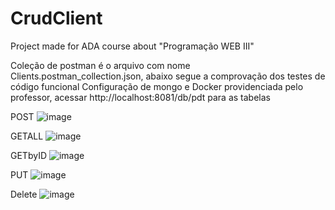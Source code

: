 # CrudClient
Project made for ADA course about "Programação WEB III"


Coleção de postman é o arquivo com nome Clients.postman_collection.json, abaixo segue a comprovação dos testes de código funcional
Configuração de mongo e Docker providenciada pelo professor, acessar http://localhost:8081/db/pdt para as tabelas

POST
![image](https://github.com/DanPascoalato/CrudClient/assets/25941527/f6f93f94-b6bd-403b-a0c9-aae424078de9)

GETALL
![image](https://github.com/DanPascoalato/CrudClient/assets/25941527/d36f21a8-f055-4a67-9b14-0fa58f4fcc5a)

GETbyID
![image](https://github.com/DanPascoalato/CrudClient/assets/25941527/1f678881-baff-41a7-8a5e-c3acafc3e175)

PUT
![image](https://github.com/DanPascoalato/CrudClient/assets/25941527/45806a20-2a83-42b6-8609-fa8c52d37d20)

Delete
![image](https://github.com/DanPascoalato/CrudClient/assets/25941527/85d47887-63c5-493e-9d72-bfb7537721f5)

